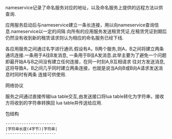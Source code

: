 nameservice记录了命名服务对应的地址，以及命名服务上提供的远程方法以供查询.

应用服务启动后与nameservice建立一条长连接，用以向nameservice查询信息.nameservice以一定的间隔
向所有的应用服务发送租赁凭证,在租赁凭证到期后仍然没有收到新的租赁请求则认为相应的命名服务已经下线.

各应用服务之间通过名字进行通讯.假设有A，B两个服务,则A，B之间将建立两条通讯连接.一条用于A往B发消息,
一条用于B往A发消息.此举主要为了避免一个问题即最开始A与B之间没有建立任何连接，在同一时刻A,B互相请求
往对方发送消息,这将导致A，B之间几乎同时建立两条连接，也就是说当A向B或B向A请求发送消息时同时有两条
连接可供使用.

网络协议

服务之间通过直接传输lua table交互,由发送接口将lua table转化为字符串，接收方将收到的字符串转换回
lua table并传送给应用.

包结构

	----------------------
	|字符串长度(4字节)|字符串|
	----------------------



